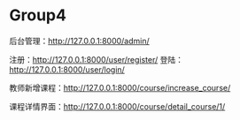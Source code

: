 # Group4

后台管理：http://127.0.0.1:8000/admin/

注册：http://127.0.0.1:8000/user/register/
登陆：http://127.0.0.1:8000/user/login/

教师新增课程：http://127.0.0.1:8000/course/increase_course/

课程详情界面：http://127.0.0.1:8000/course/detail_course/1/